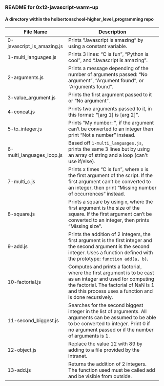 ### README for 0x12-javascript-warm-up ###
#### A directory within the holbertonschool-higher_level_programming repo ####

| File Name | Description |
| --------- | ----------- |
| 0-javascript_is_amazing.js | Prints “Javascript is amazing” by using a constant variable. |
| 1-multi_languages.js | Prints 3 lines: “C is fun”, “Python is cool”, and “Javascript is amazing”. |
| 2-arguments.js | Prints a message depending of the number of arguments passed: “No argument”, “Argument found”, or “Arguments found”. |
| 3-value_argument.js | Prints the first argument passed to it or “No argument”. |
| 4-concat.js | Prints two arguments passed to it, in this format: “[arg 1] is [arg 2]”. |
| 5-to_integer.js | Prints "My number: <first argument converted in integer>", if the argument can’t be converted to an integer then print “Not a number” instead. |
| 6-multi_languages_loop.js | Based off `1-multi_languages.js`, prints the same 3 lines but by using an array of string and a loop (can't use if/else). |
| 7-multi_c.js | Prints x times “C is fun”, where x is the first argument of the script. If the first argument can’t be converted to an integer, then print “Missing number of occurrences” instead. |
| 8-square.js | Prints a square by using `x`, where the first argument is the size of the square. If the first argument can’t be converted to an integer, then prints “Missing size”. |
| 9-add.js | Prints the addition of 2 integers, the first argument is the first integer and the second argument is the second integer. Uses a function defined with the prototype: `function add(a, b)`. |
| 10-factorial.js | Computes and prints a factorial, where the first argument is to be cast as an integer and used for computing the factorial. The factorial of NaN is 1 and this process uses a function and is done recursively. |
| 11-second_biggest.js | Searches for the second biggest integer in the list of arguments. All arguments can be assumed to be able to be converted to integer. Print 0 if no argument passed or if the number of arguments is 1. |
| 12-object.js | Replace the value 12 with 89 by adding to a file provided by the intranet. |
| 13-add.js | Returns the addition of 2 integers. The function used must be called add and be visible from outside. |
